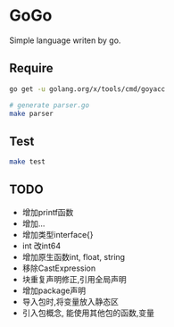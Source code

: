 # GoGo

Simple language writen by go.

## Require

```sh
go get -u golang.org/x/tools/cmd/goyacc

# generate parser.go
make parser
```

## Test

```sh
make test
```

## TODO

+ 增加printf函数
+ 增加...
+ 增加类型interface{}
+ int 改int64
+ 增加原生函数int, float, string
+ 移除CastExpression
+ 块重复声明修正,引用全局声明
+ 增加package声明
+ 导入包时,将变量放入静态区
+ 引入包概念, 能使用其他包的函数,变量

